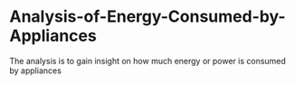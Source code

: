 # Analysis-of-Energy-Consumed-by-Appliances
The analysis is to gain insight on how much energy or power is consumed by appliances
